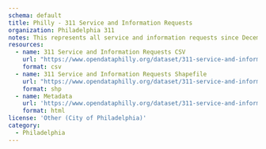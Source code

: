 ```yaml
---
schema: default
title: Philly - 311 Service and Information Requests
organization: Philadelphia 311
notes: This represents all service and information requests since December 8th, 2014 submitted to Philly311.
resources:
  - name: 311 Service and Information Requests CSV
    url: "https://www.opendataphilly.org/dataset/311-service-and-information-requests/resource/23bc6120-e6d4-4be1-a507-7bc4bdf03e51"
    format: csv
  - name: 311 Service and Information Requests Shapefile
    url: "https://www.opendataphilly.org/dataset/311-service-and-information-requests/resource/6166ca8a-1139-4842-bb55-f5417bf3c777"
    format: shp
  - name: Metadata
    url: 'https://www.opendataphilly.org/dataset/311-service-and-information-requests/resource/31ec7c9e-e183-4a79-920f-f3b7b43315d9'
    format: html
license: 'Other (City of Philadelphia)'
category:
  - Philadelphia
---
```

